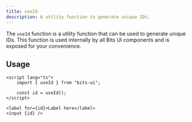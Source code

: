 ```yaml
---
title: useId
description: A utility function to generate unique IDs.
---
```


The `useId` function is a utility function that can be used to generate unique IDs. This function is used internally by all Bits UI components and is exposed for your convenience.

## Usage

```svelte
<script lang="ts">
	import { useId } from "bits-ui";

	const id = useId();
</script>

<label for={id}>Label here</label>
<input {id} />
```
